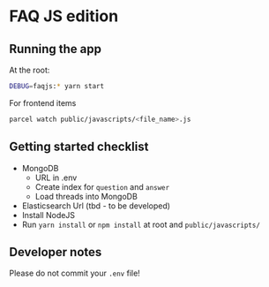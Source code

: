 # FAQ JS edition

## Running the app

At the root:

```bash
DEBUG=faqjs:* yarn start
```

For frontend items

```bash
parcel watch public/javascripts/<file_name>.js
```

## Getting started checklist

- MongoDB
  - URL in .env
  - Create index for `question` and `answer`
  - Load threads into MongoDB
- Elasticsearch Url (tbd - to be developed)
- Install NodeJS
- Run `yarn install` or `npm install` at root and `public/javascripts/`

## Developer notes

Please do not commit your `.env` file!
